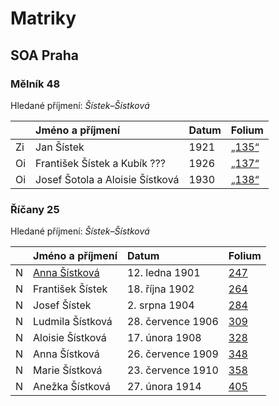 # Matriky

## SOA Praha

### Mělník 48

Hledané příjmení: _Šístek–Šístková_

|    | Jméno a příjmení                | Datum | Folium                                            |
|----|:--------------------------------|:------|:--------------------------------------------------|
| Zi | Jan Šístek                      | 1921  | [„135“](http://ebadatelna.soapraha.cz/d/8468/135) |
| Oi | František Šístek a Kubík ???    | 1926  | [„137“](http://ebadatelna.soapraha.cz/d/8468/137) |
| Oi | Josef Šotola a Aloisie Šístková | 1930  | [„138“](http://ebadatelna.soapraha.cz/d/8468/138) |

### Říčany 25

Hledané příjmení: _Šístek–Šístková_

|    | Jméno a příjmení                             | Datum             | Folium                                           |
|----|:---------------------------------------------|:------------------|:-------------------------------------------------|
| N  | [Anna Šístková](osoby/sistkova-anna-1901.md) | 12. ledna 1901    | [247](http://ebadatelna.soapraha.cz/d/11414/257) |
| N  | František Šístek                             | 18. října 1902    | [264](http://ebadatelna.soapraha.cz/d/11414/277) |
| N  | Josef Šístek                                 | 2. srpna 1904     | [284](http://ebadatelna.soapraha.cz/d/11414/299) |
| N  | Ludmila Šístková                             | 28. července 1906 | [309](http://ebadatelna.soapraha.cz/d/11414/324) |
| N  | Aloisie Šístková                             | 17. února 1908    | [328](http://ebadatelna.soapraha.cz/d/11414/343) |
| N  | Anna Šístková                                | 26. července 1909 | [348](http://ebadatelna.soapraha.cz/d/11414/363) |
| N  | Marie Šístková                               | 23. července 1910 | [358](http://ebadatelna.soapraha.cz/d/11414/373) |
| N  | Anežka Šístková                              | 27. února 1914    | [405](http://ebadatelna.soapraha.cz/d/11414/422) |
